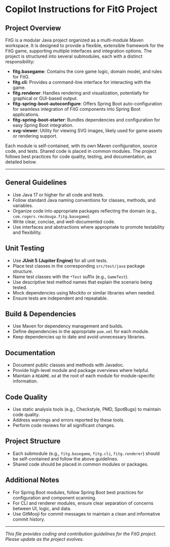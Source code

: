 # Copilot Instructions for FitG Project

## Project Overview

FitG is a modular Java project organized as a multi-module Maven workspace. It is designed to provide a flexible, extensible framework for the FitG game, supporting multiple interfaces and integration options. The project is structured into several submodules, each with a distinct responsibility:

- **fitg.basegame**: Contains the core game logic, domain model, and rules for FitG.
- **fitg.cli**: Provides a command-line interface for interacting with the game.
- **fitg.renderer**: Handles rendering and visualization, potentially for graphical or GUI-based output.
- **fitg-spring-boot-autoconfigure**: Offers Spring Boot auto-configuration for seamless integration of FitG components into Spring Boot applications.
- **fitg-spring-boot-starter**: Bundles dependencies and configuration for easy Spring Boot integration.
- **svg-viewer**: Utility for viewing SVG images, likely used for game assets or rendering support.

Each module is self-contained, with its own Maven configuration, source code, and tests. Shared code is placed in common modules. The project follows best practices for code quality, testing, and documentation, as detailed below.

---

## General Guidelines
- Use Java 17 or higher for all code and tests.
- Follow standard Java naming conventions for classes, methods, and variables.
- Organize code into appropriate packages reflecting the domain (e.g., `com.rogers.rmcdouga.fitg.basegame`).
- Write clear, concise, and well-documented code.
- Use interfaces and abstractions where appropriate to promote testability and flexibility.

## Unit Testing
- Use **JUnit 5 (Jupiter Engine)** for all unit tests.
- Place test classes in the corresponding `src/test/java` package structure.
- Name test classes with the `*Test` suffix (e.g., `GameTest`).
- Use descriptive test method names that explain the scenario being tested.
- Mock dependencies using Mockito or similar libraries when needed.
- Ensure tests are independent and repeatable.

## Build & Dependencies
- Use Maven for dependency management and builds.
- Define dependencies in the appropriate `pom.xml` for each module.
- Keep dependencies up to date and avoid unnecessary libraries.

## Documentation
- Document public classes and methods with Javadoc.
- Provide high-level module and package overviews where helpful.
- Maintain a `README.md` at the root of each module for module-specific information.

## Code Quality
- Use static analysis tools (e.g., Checkstyle, PMD, SpotBugs) to maintain code quality.
- Address warnings and errors reported by these tools.
- Perform code reviews for all significant changes.

## Project Structure
- Each submodule (e.g., `fitg.basegame`, `fitg.cli`, `fitg.renderer`) should be self-contained and follow the above guidelines.
- Shared code should be placed in common modules or packages.

## Additional Notes
- For Spring Boot modules, follow Spring Boot best practices for configuration and component scanning.
- For CLI and renderer modules, ensure clear separation of concerns between UI, logic, and data.
- Use GitMooji for commit messages to maintain a clean and informative commit history.
---

*This file provides coding and contribution guidelines for the FitG project. Please update as the project evolves.*
